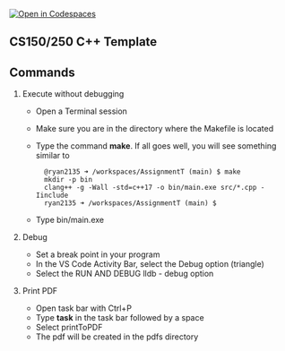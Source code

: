 [![Open in Codespaces](https://classroom.github.com/assets/launch-codespace-2972f46106e565e64193e422d61a12cf1da4916b45550586e14ef0a7c637dd04.svg)](https://classroom.github.com/open-in-codespaces?assignment_repo_id=15944685)
## CS150/250 C++ Template

## Commands

1. Execute without debugging

    * Open a Terminal session
    * Make sure you are in the directory where the Makefile is located
    * Type the command <b>make</b>. If all goes well, you will see something similar to 

      ```
        @ryan2135 ➜ /workspaces/AssignmentT (main) $ make
        mkdir -p bin
        clang++ -g -Wall -std=c++17 -o bin/main.exe src/*.cpp -Iinclude
        ryan2135 ➜ /workspaces/AssignmentT (main) $ 
      ```
    * Type bin/main.exe

2. Debug

    * Set a break point in your program
    * In the VS Code Activity Bar, select the Debug option (triangle)
    * Select the RUN AND DEBUG lldb - debug option

3. Print PDF

    * Open task bar with Ctrl+P
    * Type <b>task</b> in the task bar followed by a space
    * Select printToPDF
    * The pdf will be created in the pdfs directory